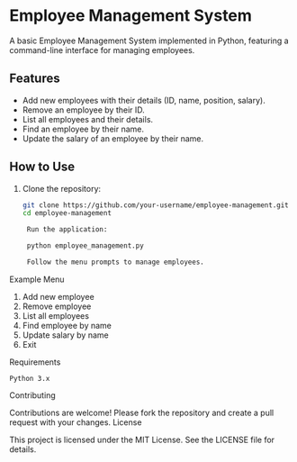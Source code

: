 # Employee Management System  

A basic Employee Management System implemented in Python, featuring a command-line interface for managing employees.  

## Features  
- Add new employees with their details (ID, name, position, salary).  
- Remove an employee by their ID.  
- List all employees and their details.  
- Find an employee by their name.  
- Update the salary of an employee by their name.  

## How to Use  

1. Clone the repository:  
   ```bash  
   git clone https://github.com/your-username/employee-management.git  
   cd employee-management  

    Run the application:

    python employee_management.py  

    Follow the menu prompts to manage employees.

Example Menu

1) Add new employee  
2) Remove employee  
3) List all employees  
4) Find employee by name  
5) Update salary by name  
0) Exit  

Requirements

    Python 3.x

Contributing

Contributions are welcome! Please fork the repository and create a pull request with your changes.
License

This project is licensed under the MIT License. See the LICENSE file for details.
